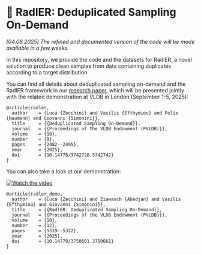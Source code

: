 # 🍋 RadlER: Deduplicated Sampling On-Demand

<i>[04.08.2025] The refined and documented version of the code will be made available in a few weeks.</i>

In this repository, we provide the code and the datasets for RadlER, a novel solution to produce clean samples from data containing duplicates according to a target distribution.

You can find all details about deduplicated sampling on-demand and the RadlER framework in our <a href="https://www.vldb.org/pvldb/vol18/p2482-zecchini.pdf">research paper</a>, which will be presented jointly with the related demonstration at VLDB in London (September 1-5, 2025):

    @article{radler,
      author    = {Luca {Zecchini} and Vasilis {Efthymiou} and Felix {Naumann} and Giovanni {Simonini}},
      title     = {{Deduplicated Sampling On-Demand}},
      journal   = {{Proceedings of the VLDB Endowment (PVLDB)}},
      volume    = {18},
      number    = {8},
      pages     = {2482--2495},
      year      = {2025},
      doi       = {10.14778/3742728.3742742}
    }

You can also take a look at our demonstration:

[![Watch the video](https://img.youtube.com/vi/Eeswx1ucvcs/0.jpg)](https://www.youtube.com/watch?v=Eeswx1ucvcs)

    @article{radler_demo,
      author    = {Luca {Zecchini} and Ziawasch {Abedjan} and Vasilis {Efthymiou} and Giovanni {Simonini}},
      title     = {{RadlER: Deduplicated Sampling On-Demand}},
      journal   = {{Proceedings of the VLDB Endowment (PVLDB)}},
      volume    = {18},
      number    = {12},
      pages     = {5319--5322},
      year      = {2025},
      doi       = {10.14778/3750601.3750661}
    }

